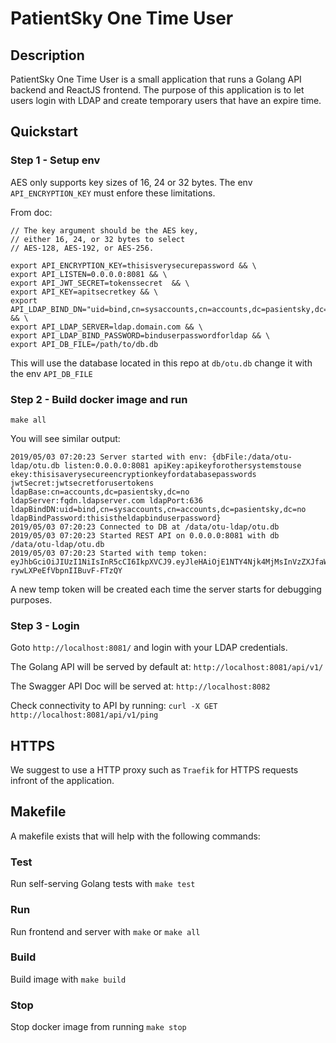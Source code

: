 # PatientSky One Time User

## Description
PatientSky One Time User is a small application that runs a Golang API backend and ReactJS frontend. The purpose of this application is to let users login with LDAP and create temporary users that have an expire time.

## Quickstart

### Step 1 - Setup env

AES only supports key sizes of 16, 24 or 32 bytes. The env `API_ENCRYPTION_KEY` must enfore these limitations.

From doc:
```
// The key argument should be the AES key,
// either 16, 24, or 32 bytes to select
// AES-128, AES-192, or AES-256.
```

```
export API_ENCRYPTION_KEY=thisisverysecurepassword && \
export API_LISTEN=0.0.0.0:8081 && \
export API_JWT_SECRET=tokenssecret  && \
export API_KEY=apitsecretkey && \
export API_LDAP_BIND_DN="uid=bind,cn=sysaccounts,cn=accounts,dc=pasientsky,dc=no" && \
export API_LDAP_SERVER=ldap.domain.com && \
export API_LDAP_BIND_PASSWORD=binduserpasswordforldap && \
export API_DB_FILE=/path/to/db.db
```

This will use the database located in this repo at `db/otu.db` change it with the env `API_DB_FILE`

### Step 2 - Build docker image and run

`make all`

You will see similar output:

```
2019/05/03 07:20:23 Server started with env: {dbFile:/data/otu-ldap/otu.db listen:0.0.0.0:8081 apiKey:apikeyforothersystemstouse ekey:thisisaverysecureencryptionkeyfordatabasepasswords jwtSecret:jwtsecretforusertokens ldapBase:cn=accounts,dc=pasientsky,dc=no ldapServer:fqdn.ldapserver.com ldapPort:636 ldapBindDN:uid=bind,cn=sysaccounts,cn=accounts,dc=pasientsky,dc=no ldapBindPassword:thisistheldapbinduserpassword}
2019/05/03 07:20:23 Connected to DB at /data/otu-ldap/otu.db
2019/05/03 07:20:23 Started REST API on 0.0.0.0:8081 with db /data/otu-ldap/otu.db
2019/05/03 07:20:23 Started with temp token: eyJhbGciOiJIUzI1NiIsInR5cCI6IkpXVCJ9.eyJleHAiOjE1NTY4Njk4MjMsInVzZXJfaWQiOiJhcGlUZXN0In0.lLR9rnwLQGIDdsO8q-rywLXPeEfVbpnIIBuvF-FTzQY
``` 

A new temp token will be created each time the server starts for debugging purposes.

### Step 3 - Login

Goto `http://localhost:8081/` and login with your LDAP credentials.

The Golang API will be served by default at:
`http://localhost:8081/api/v1/`

The Swagger API Doc will be served at:
`http://localhost:8082`

Check connectivity to API by running:
`curl -X GET http://localhost:8081/api/v1/ping`

## HTTPS
We suggest to use a HTTP proxy such as `Traefik` for HTTPS requests infront of the application. 

## Makefile
A makefile exists that will help with the following commands:

### Test
Run self-serving Golang tests with `make test`

### Run
Run frontend and server with `make` or `make all`

### Build
Build image with `make build`

### Stop
Stop docker image from running `make stop`



